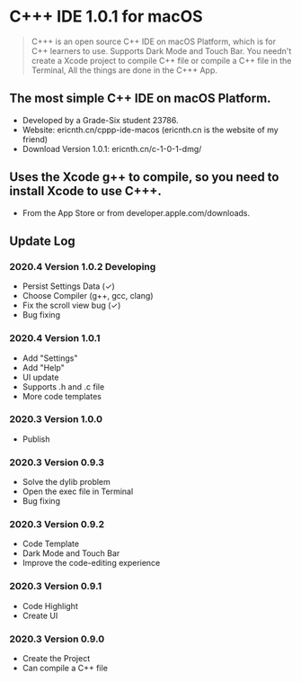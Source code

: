 #  C+++ IDE 1.0.1 for macOS
> C+++ is an open source C++ IDE on macOS Platform, which is for C++ learners to use. Supports Dark Mode and Touch Bar. You needn't create a Xcode project to compile C++ file or compile a C++ file in the Terminal, All the things are done in the C+++ App.

## The most simple C++ IDE on macOS Platform.
- Developed by a Grade-Six student 23786.
- Website: ericnth.cn/cppp-ide-macos (ericnth.cn is the website of my friend)
- Download Version 1.0.1: ericnth.cn/c-1-0-1-dmg/

## Uses the Xcode g++ to compile, so you need to install Xcode to use C+++.
- From the App Store or from developer.apple.com/downloads.

## Update Log
### 2020.4 Version 1.0.2  Developing
- Persist Settings Data (✓)
- Choose Compiler (g++, gcc, clang)
- Fix the scroll view bug (✓)
- Bug fixing

### 2020.4 Version 1.0.1
- Add "Settings"
- Add "Help"
- UI update
- Supports .h and .c file
- More code templates

### 2020.3 Version 1.0.0
- Publish

### 2020.3 Version 0.9.3
- Solve the dylib problem
- Open the exec file in Terminal
- Bug fixing

### 2020.3 Version 0.9.2
- Code Template
- Dark Mode and Touch Bar
- Improve the code-editing experience

### 2020.3 Version 0.9.1
- Code Highlight
- Create UI

### 2020.3 Version 0.9.0
- Create the Project
- Can compile a C++ file
